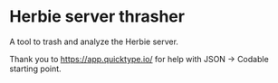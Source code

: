 # Herbie server thrasher

A tool to trash and analyze the Herbie server.

Thank you to https://app.quicktype.io/ for help with JSON -> Codable starting point.